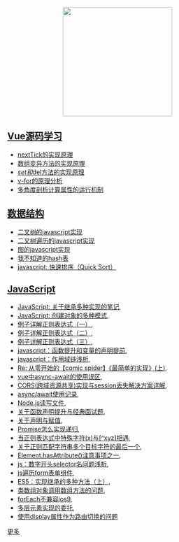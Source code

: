 <p align="center">
  <img height="250" src="https://sdtimes.com/wp-content/uploads/2014/11/1126.sdt-github.png"/>
</p>

## [Vue源码学习](https://github.com/isaaxite/blog/issues?q=is%3Aissue+is%3Aopen+label%3ATopping)

- [nextTick的实现原理](./docs/vue-analysis/nextTick的实现原理.md)
- [数组变异方法的实现原理](./docs/vue-analysis/数组变异方法的实现原理.md)
- [$set和$del方法的实现原理](./docs/vue-analysis/$set和$del方法的实现原理.md)
- [v-for的原理分析](./docs/vue-analysis/v-for的原理分析.md)
- [多角度剖析计算属性的运行机制](./docs/vue-analysis/多角度剖析计算属性的运行机制.md)


## [数据结构](https://github.com/isaaxite/blog/issues?q=is%3Aissue+is%3Aopen+label%3A%E6%95%B0%E6%8D%AE%E7%BB%93%E6%9E%84)

- [二叉树的javascript实现](https://github.com/isaaxite/blog/issues/238)
- [二叉树遍历的javascript实现](https://github.com/isaaxite/blog/issues/236)
- [图的javascript实现](https://github.com/isaaxite/blog/issues/231)
- [我不知道的hash表](https://github.com/isaaxite/blog/issues/225)
- [javascript: 快速排序（Quick Sort）](https://github.com/isaaxite/blog/issues/146)


## [JavaScript](https://github.com/isaaxite/blog/issues?page=1&q=is%3Aissue+is%3Aopen+label%3Ajavascript)

- [JavaScript: 关于继承多种实现的笔记](https://github.com/isaaxite/blog/issues/253),
- [JavaScript: 创建对象的多种模式](https://github.com/isaaxite/blog/issues/250),
- [例子详解正则表达式（一）](https://github.com/isaaxite/blog/issues/242),
- [例子详解正则表达式（二）](https://github.com/isaaxite/blog/issues/241),
- [例子详解正则表达式（三）](https://github.com/isaaxite/blog/issues/239),
- [javascript：函数提升和变量的声明提前](https://github.com/isaaxite/blog/issues/233),
- [javascript：作用域链浅析](https://github.com/isaaxite/blog/issues/232),
- [Re: 从零开始的【comic spider】《最简单的实现》(上)](https://github.com/isaaxite/blog/issues/226),
- [vue中async-await的使用误区](https://github.com/isaaxite/blog/issues/216),
- [CORS(跨域资源共享)实现与session丢失解决方案详解](https://github.com/isaaxite/blog/issues/215),
- [async/await使用记录](https://github.com/isaaxite/blog/issues/209),
- [Node.js读写文件](https://github.com/isaaxite/blog/issues/179),
- [关于函数声明提升与经典面试题](https://github.com/isaaxite/blog/issues/162),
- [关于声明与赋值](https://github.com/isaaxite/blog/issues/161),
- [Promise怎么实现递归](https://github.com/isaaxite/blog/issues/151),
- [当正则表达式中特殊字符(x)与[^xyz]相遇](https://github.com/isaaxite/blog/issues/114),
- [关于正则匹配字符串多个目标字符的最后一个](https://github.com/isaaxite/blog/issues/112),
- [Element.hasAttribute()注意事项之一](https://github.com/isaaxite/blog/issues/109),
- [js：数字开头selector名问题浅析](https://github.com/isaaxite/blog/issues/105),
- [js遍历form表单组件](https://github.com/isaaxite/blog/issues/104),
- [ES5：实现继承的多种方法（上）](https://github.com/isaaxite/blog/issues/103),
- [类数组对象调用数组方法的问题](https://github.com/isaaxite/blog/issues/94),
- [forEach不兼容ios9](https://github.com/isaaxite/blog/issues/90),
- [多层元素实现的委托](https://github.com/isaaxite/blog/issues/89),
- [使用display属性作为路由切换的问题](https://github.com/isaaxite/blog/issues/86)

[更多](https://github.com/isaaxite/blog/issues)

